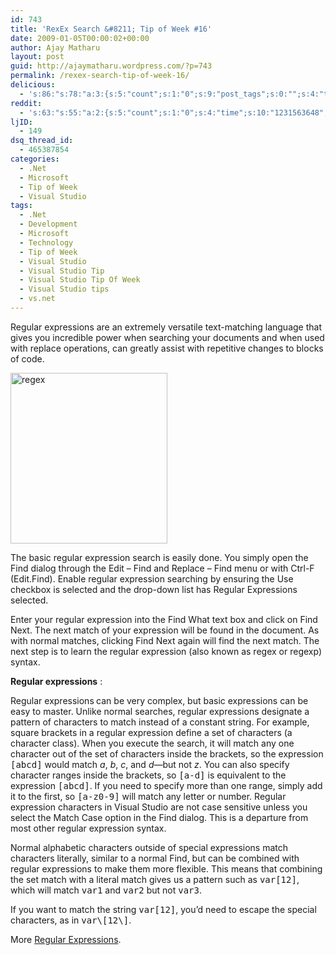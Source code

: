 ```yaml
---
id: 743
title: 'RexEx Search &#8211; Tip of Week #16'
date: 2009-01-05T00:00:02+00:00
author: Ajay Matharu
layout: post
guid: http://ajaymatharu.wordpress.com/?p=743
permalink: /rexex-search-tip-of-week-16/
delicious:
  - 's:86:"s:78:"a:3:{s:5:"count";s:1:"0";s:9:"post_tags";s:0:"";s:4:"time";s:10:"1231563588";}";";'
reddit:
  - 's:63:"s:55:"a:2:{s:5:"count";s:1:"0";s:4:"time";s:10:"1231563648";}";";'
ljID:
  - 149
dsq_thread_id:
  - 465387854
categories:
  - .Net
  - Microsoft
  - Tip of Week
  - Visual Studio
tags:
  - .Net
  - Development
  - Microsoft
  - Technology
  - Tip of Week
  - Visual Studio
  - Visual Studio Tip
  - Visual Studio Tip Of Week
  - Visual Studio tips
  - vs.net
---
```

Regular expressions are an extremely versatile text-matching language that gives you incredible power when searching your documents and when used with replace operations, can greatly assist with repetitive changes to blocks of code.

<img class="aligncenter size-full wp-image-744" title="regex" src="http://ajaymatharu.files.wordpress.com/2009/01/regex.jpg" alt="regex" width="251" height="273" />

The basic regular expression search is easily done. You simply open the Find dialog through the Edit &#8211; Find and Replace &#8211; Find menu or with Ctrl-F (Edit.Find). Enable regular expression searching by ensuring the Use checkbox is selected and the drop-down list has Regular Expressions selected.

Enter your regular expression into the Find What text box and click on Find Next. The next match of your expression will be found in the document. As with normal matches, clicking Find Next again will find the next match. The next step is to learn the regular expression (also known as <span class="docEmphasis">regex</span> or <span class="docEmphasis">regexp</span>) syntax.

<p class="docText">
  <strong>Regular expressions</strong> :
</p>

<p class="docText">
  Regular expressions<strong> </strong>can be very complex, but basic expressions can be easy to master. Unlike normal searches, regular expressions designate a pattern of characters to match instead of a constant string. For example, square brackets in a regular expression define a set of characters (a <span class="docEmphasis">character class</span>). When you execute the search, it will match any one character out of the set of characters inside the brackets, so the expression <tt>[abcd]</tt> would match <em>a</em>, <em>b</em>, <em>c</em>, and <em>d</em>—but not <em>z</em>. You can also specify character ranges inside the brackets, so <tt>[a-d]</tt> is equivalent to the expression <tt>[abcd]</tt>. If you need to specify more than one range, simply add it to the first, so <tt>[a-z0-9]</tt> will match any letter or number. Regular expression characters in Visual Studio are not case sensitive unless you select the Match Case option in the Find dialog. This is a departure from most other regular expression syntax.
</p>

<p class="docText">
  Normal alphabetic characters outside of special expressions match characters literally, similar to a normal Find, but can be combined with regular expressions to make them more flexible. This means that combining the set match with a literal match gives us a pattern such as <tt>var[12]</tt>, which will match <tt>var1</tt> and <tt>var2</tt> but not <tt>var3</tt>.
</p>

<p class="docText">
  If you want to match the string <tt>var[12]</tt>, you&#8217;d need to escape the special characters, as in <tt>var\[12\]</tt>.
</p>

<p class="docText">
  More <a href="http://regexlib.com/" target="_blank">Regular Expressions</a>.
</p>

<p class="docText">